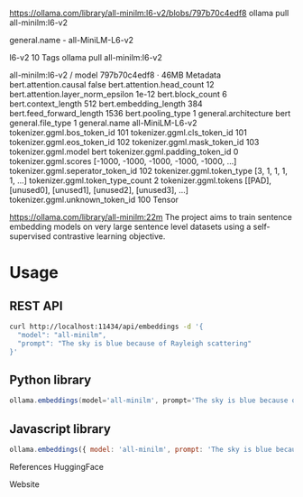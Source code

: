https://ollama.com/library/all-minilm:l6-v2/blobs/797b70c4edf8
ollama pull all-minilm:l6-v2

general.name - all-MiniLM-L6-v2

l6-v2
10 Tags
ollama pull all-minilm:l6-v2

all-minilm:l6-v2
/
model
797b70c4edf8 · 46MB
Metadata
bert.attention.causal
false
bert.attention.head_count
12
bert.attention.layer_norm_epsilon
1e-12
bert.block_count
6
bert.context_length
512
bert.embedding_length
384
bert.feed_forward_length
1536
bert.pooling_type
1
general.architecture
bert
general.file_type
1
general.name
all-MiniLM-L6-v2
tokenizer.ggml.bos_token_id
101
tokenizer.ggml.cls_token_id
101
tokenizer.ggml.eos_token_id
102
tokenizer.ggml.mask_token_id
103
tokenizer.ggml.model
bert
tokenizer.ggml.padding_token_id
0
tokenizer.ggml.scores
[-1000, -1000, -1000, -1000, -1000, ...]
tokenizer.ggml.seperator_token_id
102
tokenizer.ggml.token_type
[3, 1, 1, 1, 1, ...]
tokenizer.ggml.token_type_count
2
tokenizer.ggml.tokens
[[PAD], [unused0], [unused1], [unused2], [unused3], ...]
tokenizer.ggml.unknown_token_id
100
Tensor












https://ollama.com/library/all-minilm:22m
The project aims to train sentence embedding models on very large sentence level datasets using a self-supervised contrastive learning objective.

# Usage

## REST API
```bash
curl http://localhost:11434/api/embeddings -d '{
  "model": "all-minilm",
  "prompt": "The sky is blue because of Rayleigh scattering"
}'

```
##  Python library

```groovy
ollama.embeddings(model='all-minilm', prompt='The sky is blue because of Rayleigh scattering')
```

##   Javascript library
```js
ollama.embeddings({ model: 'all-minilm', prompt: 'The sky is blue because of Rayleigh scattering' })
```
References
HuggingFace

Website

